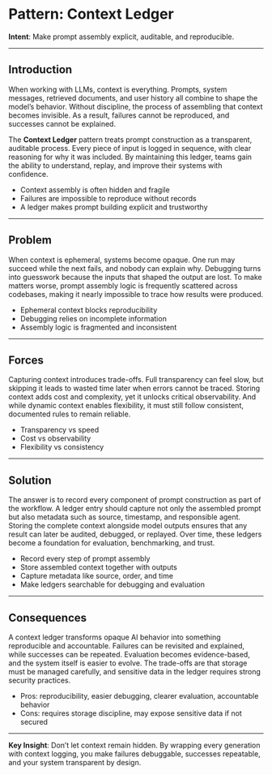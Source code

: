 # Pattern: Context Ledger

**Intent**: Make prompt assembly explicit, auditable, and reproducible.

---

## Introduction

When working with LLMs, context is everything. Prompts, system messages, retrieved documents, and user history all combine to shape the model’s behavior. Without discipline, the process of assembling that context becomes invisible. As a result, failures cannot be reproduced, and successes cannot be explained.  

The **Context Ledger** pattern treats prompt construction as a transparent, auditable process. Every piece of input is logged in sequence, with clear reasoning for why it was included. By maintaining this ledger, teams gain the ability to understand, replay, and improve their systems with confidence.  

- Context assembly is often hidden and fragile  
- Failures are impossible to reproduce without records  
- A ledger makes prompt building explicit and trustworthy  

---

## Problem

When context is ephemeral, systems become opaque. One run may succeed while the next fails, and nobody can explain why. Debugging turns into guesswork because the inputs that shaped the output are lost. To make matters worse, prompt assembly logic is frequently scattered across codebases, making it nearly impossible to trace how results were produced.  

- Ephemeral context blocks reproducibility  
- Debugging relies on incomplete information  
- Assembly logic is fragmented and inconsistent  

---

## Forces

Capturing context introduces trade-offs. Full transparency can feel slow, but skipping it leads to wasted time later when errors cannot be traced. Storing context adds cost and complexity, yet it unlocks critical observability. And while dynamic context enables flexibility, it must still follow consistent, documented rules to remain reliable.  

- Transparency vs speed  
- Cost vs observability  
- Flexibility vs consistency  

---

## Solution

The answer is to record every component of prompt construction as part of the workflow. A ledger entry should capture not only the assembled prompt but also metadata such as source, timestamp, and responsible agent. Storing the complete context alongside model outputs ensures that any result can later be audited, debugged, or replayed. Over time, these ledgers become a foundation for evaluation, benchmarking, and trust.  

- Record every step of prompt assembly  
- Store assembled context together with outputs  
- Capture metadata like source, order, and time  
- Make ledgers searchable for debugging and evaluation  

---

## Consequences

A context ledger transforms opaque AI behavior into something reproducible and accountable. Failures can be revisited and explained, while successes can be repeated. Evaluation becomes evidence-based, and the system itself is easier to evolve. The trade-offs are that storage must be managed carefully, and sensitive data in the ledger requires strong security practices.  

- Pros: reproducibility, easier debugging, clearer evaluation, accountable behavior  
- Cons: requires storage discipline, may expose sensitive data if not secured  

---

**Key Insight**: Don’t let context remain hidden. By wrapping every generation with context logging, you make failures debuggable, successes repeatable, and your system transparent by design.  

